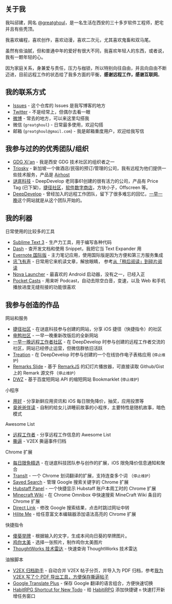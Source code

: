 ## 关于我

我叫邱建，网名 [@greatghoul](https://github.com/greatghoul)，是一名生活在西安的三十多岁软件工程师，肥宅并且有些秃顶。

我喜欢编程，喜欢创作，喜欢动漫，喜欢二次元，尤其喜欢鬼畜和双马尾。

虽然有些油腻，但和普通中年的爱好有很大不同，我喜欢年轻人的东西，或者说，我有一颗年轻的心。

因为家庭关系，身兼爱与责任，压力与枷锁，所以特别向往自由，并且向自由不断迈进，目前远程工作的状态给了我多方面的平衡，**感谢远程工作，感谢互联网**。

## 我的联系方式

* [Issues](https://github.com/greatghoul/profile/issues) - 这个仓库的 Issues 是我写博客的地方
* [Twitter](https://twitter.com/greatghoul) - 不是经常上，但偶尔去看一眼
* [微博](https://twitter.com/greatghoul) - 常去的地方，可以来这里勾搭我
* 微信 (`greatghoul`) - 日常最多使用，欢迎勾搭
* 邮箱 (`greatghoul@gmail.com`) - 我是邮箱重度用户，欢迎给我写信

## 我参与过的的优秀团队/组织

- [GDG Xi'an](http://gdgxian.org) - 我是西安 GDG 技术社区的组织者之一
- [Triosky](http://www.triosky.com/) - 新加坡一个做酒店/民宿的预订/管理的公司，我有远程为他们提供一些技术服务，产品是 [Airhost](https://cloud.airhost.co/)
- [谜底科技](http://www.miidii.tech/) - DeepDevelop 老同事61创建的很有活力的公司，产品有 Price Tag (已下架)，[捷径社区](http://sharecuts.cn)，[软件数字商店](https://h5.youzan.com/v2/showcase/homepage?alias=XqLRcsuYN3)，方块小子，Offscreen 等。
- [DeepDevelop](http://deepdevelop.com/) - 曾经加入的远程工作团队，留下了很多难忘的回忆，[一早一晚](https://3cwork.com/)这个网站就是从这个团队开始的。

## 我的利器

日常使用的比较多的工具

- [Sublime Text 3](https://www.sublimetext.com/) - 生产力工具，用于编写各种代码
- [Dash](https://kapeli.com/dash) - 查开发文档和使用 Snippet，我把它当 Text Expander 用
- [Evernote 国际版](https://evernote.com/) - 主力笔记应用，使用国际版是因为方便和第三方服务集成
- [讯飞有声](https://www.coolapk.com/apk/com.iflytek.readassistant) - 日常用它来机读文章，解放眼睛，
  参考[从「稍后阅读」到碎片阅读](https://github.com/greatghoul/profile/issues/14)
- [Nova Launcher](http://novalauncher.com/) - 最喜欢的 Android 启动器，没有之一，已经入正
- [Pocket Casts](https://www.pocketcasts.com/) - 用来听 Podcast，自动去除空白音，变速，以及 Web 
  和手机播放进度无缝衔接的功能很喜欢

## 我参与创造的作品

网站和服务

- [捷径社区](https://sharecuts.cn/) - 在谜底科技参与创建的网站，分享 iOS 捷径（快捷指令）的社区
- [电鸭社区](https://eleduck.com/) - 一早一晚重新改版后的全新网站
- [一早一晚远程工作者社区](https://yizaoyiwan.com/) - 在 DeepDevelop 时参与创建的远程工作者交流的社区，网站已经停止运营，但微信群依旧活跃
- [Treation](https://treation.com/) - 在 DeepDevelop 时参与创建的一个在线协作电子表格应用 (`停止维护`)
- [Remarks Slide](https://github.com/greatghoul/remarks) - 基于 [RemarkJS](https://github.com/gnab/remark "一种 Markdown 格式的幻灯片工具")
  的幻灯片播放器，可直接读取 Github/Gist 上的 Remark 源文件（`停止维护`）
- [DWZ](https://github.com/greatghoul/dwz) - 基于百度短网站 API 的缩短网站 Bookmarklet (`停止维护`)

小程序

- [用好](https://minapp.com/miniapp/8386/) - 分享新鲜应用资讯和 iOS 每日限免降价，抽奖，应用投票等
- [臭爸爸伴读](https://minapp.com/miniapp/12213/) - 自制的给女儿讲睡前故事的小程序，主要特性是随机故事，暗色模式

Awesome List

- [远程工作者](https://github.com/greatghoul/remote-working) - 分享远程工作信息的 Awesome List
- [撕逼](https://github.com/greatghoul/sibi) - V2EX 撕逼事件归档

Chrome 扩展

- [每日限免精选](https://chrome.google.com/webstore/detail/%E6%AF%8F%E6%97%A5%E9%99%90%E5%85%8D%E7%B2%BE%E9%80%89/neambpcjkehpbfgkipkcaigkndfllgbh) - 在谜底科技团队参与创作的扩展，iOS 限免降价信息通知和聚合
- [TransIt](http://gdgxian.org/crx-transit/) - 一个 Chrome 划词翻译的扩展，支持连查多个词 （`停止维护`）
- [Saved Search](https://github.com/greatghoul/saved-search) - 管理 Google 搜索关键字的 Chrome 扩展
- [Hubstaff Panel](https://chrome.google.com/webstore/detail/adfckgelfokkfhhmofjokjopmaelmebl/publish-accepted?authuser=0&hl=en-US) - 一个快捷显示 Hubstaff 账户本周工时的 Chrome 扩展 
- [Minecraft Wiki](https://github.com/greatghoul/minecraft-wiki) - 在 Chrome Omnibox 中快速搜索 MineCraft Wiki 条目的 Chrome 扩展
- [Direct Link](https://github.com/GDG-Xian/crx-direct-link) - 修改 Google 搜索结果，点击时跳过网址中转
- [Hilite Me](https://github.com/GDG-Xian/crx-hiliteme) - 给任意富文本编辑器添加语法高亮的 Chrome 扩展

快捷指令

- [傻葵举牌](https://sharecuts.cn/shortcut/2515) - 根据输入的文字，生成本间向日葵的举牌图片。
- [鸡你太美](https://sharecuts.cn/shortcut/1805) - 选择一张照片，制作鸡你太美图片
- [ThoughtWorks 技术雷达](https://sharecuts.cn/shortcut/1294) - 快速查询 ThoughtWorks 技术雷达

油猴脚本

- [V2EX 归档助手](https://github.com/greatghoul/sibi/raw/master/tools/save-v2ex.user.js) - 自动合并 V2EX 帖子分页，并导入为 PDF 归档，参考[我为 V2EX 写了个 PDF 导出工具，方便保存撕逼帖子](https://github.com/greatghoul/profile/issues/17)
- [Google Translate Plus](https://openuserjs.org/scripts/greatghoul/Google_Translate_Plus) - 保存 Google 翻译的语言组合，方便快速切换
- [HabitRPG Shortcut for New Todo](https://openuserjs.org/scripts/greatghoul/HabitRPG_Shortcut_for_New_Todo) - 给 [HabitiRPG](http://habitica.com) 添加快捷键 `n` 快速打开新增任务窗口

